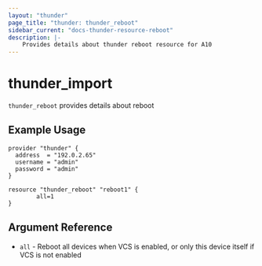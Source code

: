 ```yaml
---
layout: "thunder"
page_title: "thunder: thunder_reboot"
sidebar_current: "docs-thunder-resource-reboot"
description: |-
    Provides details about thunder reboot resource for A10
---
```


# thunder\_import

`thunder_reboot` provides details about reboot
## Example Usage


```hcl
provider "thunder" {
  address  = "192.0.2.65"
  username = "admin"
  password = "admin"
}

resource "thunder_reboot" "reboot1" {
		all=1 
}
```

## Argument Reference

* `all` - Reboot all devices when VCS is enabled, or only this device itself if VCS is not enabled

